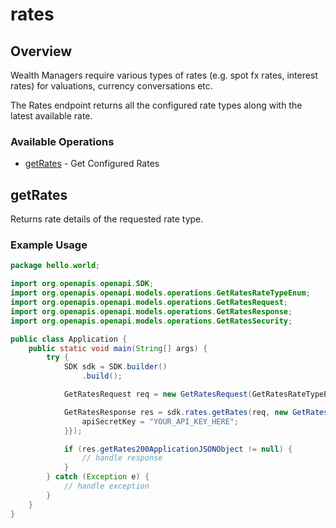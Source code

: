 # rates

## Overview

Wealth Managers require various types of rates (e.g. spot fx rates, interest rates) for valuations, currency conversations etc. 

The Rates endpoint returns all the configured rate types along with the latest available rate. 

### Available Operations

* [getRates](#getrates) - Get Configured Rates

## getRates

Returns rate details of the requested rate type.

### Example Usage

```java
package hello.world;

import org.openapis.openapi.SDK;
import org.openapis.openapi.models.operations.GetRatesRateTypeEnum;
import org.openapis.openapi.models.operations.GetRatesRequest;
import org.openapis.openapi.models.operations.GetRatesResponse;
import org.openapis.openapi.models.operations.GetRatesSecurity;

public class Application {
    public static void main(String[] args) {
        try {
            SDK sdk = SDK.builder()
                .build();

            GetRatesRequest req = new GetRatesRequest(GetRatesRateTypeEnum.FX_SPOT, "ab");            

            GetRatesResponse res = sdk.rates.getRates(req, new GetRatesSecurity("cupiditate") {{
                apiSecretKey = "YOUR_API_KEY_HERE";
            }});

            if (res.getRates200ApplicationJSONObject != null) {
                // handle response
            }
        } catch (Exception e) {
            // handle exception
        }
    }
}
```
